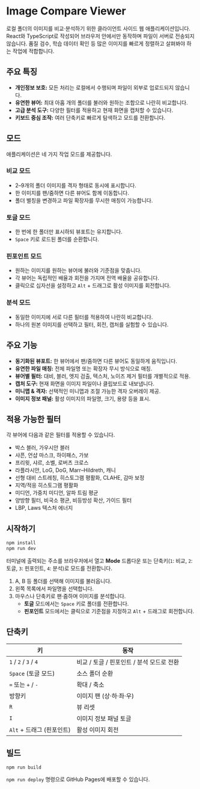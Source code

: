 # Image Compare Viewer

로컬 폴더의 이미지를 비교·분석하기 위한 클라이언트 사이드 웹 애플리케이션입니다. React와 TypeScript로 작성되어 브라우저 안에서만 동작하며 파일이 서버로 전송되지 않습니다. 품질 검수, 학습 데이터 확인 등 많은 이미지를 빠르게 정렬하고 살펴봐야 하는 작업에 적합합니다.

## 주요 특징
- **개인정보 보호:** 모든 처리는 로컬에서 수행되며 파일이 외부로 업로드되지 않습니다.
- **유연한 뷰어:** 최대 아홉 개의 폴더를 불러와 원하는 조합으로 나란히 비교합니다.
- **고급 분석 도구:** 다양한 필터를 적용하고 현재 화면을 캡처할 수 있습니다.
- **키보드 중심 조작:** 여러 단축키로 빠르게 탐색하고 모드를 전환합니다.

## 모드
애플리케이션은 네 가지 작업 모드를 제공합니다.

### 비교 모드
- 2–9개의 폴더 이미지를 격자 형태로 동시에 표시합니다.
- 한 이미지를 팬/줌하면 다른 뷰어도 함께 이동합니다.
- 폴더 별칭을 변경하고 파일 확장자를 무시한 매칭이 가능합니다.

### 토글 모드
- 한 번에 한 폴더만 표시하되 뷰포트는 유지합니다.
- `Space` 키로 로드된 폴더를 순환합니다.

### 핀포인트 모드
- 원하는 이미지를 원하는 뷰어에 불러와 기준점을 맞춥니다.
- 각 뷰어는 독립적인 배율과 회전을 가지며 전역 배율을 공유합니다.
- 클릭으로 십자선을 설정하고 `Alt` + 드래그로 활성 이미지를 회전합니다.

### 분석 모드
- 동일한 이미지에 서로 다른 필터를 적용하여 나란히 비교합니다.
- 하나의 원본 이미지를 선택하고 필터, 회전, 캡처를 실험할 수 있습니다.

## 주요 기능
- **동기화된 뷰포트:** 한 뷰어에서 팬/줌하면 다른 뷰어도 동일하게 움직입니다.
- **유연한 파일 매칭:** 전체 파일명 또는 확장자 무시 방식으로 매칭.
- **뷰어별 필터:** 대비, 블러, 엣지 검출, 텍스처, 노이즈 제거 필터를 개별적으로 적용.
- **캡처 도구:** 현재 화면을 이미지 파일이나 클립보드로 내보냅니다.
- **미니맵 & 격자:** 선택적인 미니맵과 조절 가능한 격자 오버레이 제공.
- **이미지 정보 패널:** 활성 이미지의 파일명, 크기, 용량 등을 표시.

## 적용 가능한 필터
각 뷰어에 다음과 같은 필터를 적용할 수 있습니다.

- 박스 블러, 가우시안 블러
- 샤픈, 언샵 마스크, 하이패스, 가보
- 프리윗, 샤르, 소벨, 로버츠 크로스
- 라플라시안, LoG, DoG, Marr–Hildreth, 캐니
- 선형 대비 스트레칭, 히스토그램 평활화, CLAHE, 감마 보정
- 지역/적응 히스토그램 평활화
- 미디언, 가중치 미디언, 알파 트림 평균
- 양방향 필터, 비국소 평균, 비등방성 확산, 가이드 필터
- LBP, Laws 텍스처 에너지

## 시작하기
```bash
npm install
npm run dev
```

터미널에 출력되는 주소를 브라우저에서 열고 **Mode** 드롭다운 또는 단축키(`1`: 비교, `2`: 토글, `3`: 핀포인트, `4`: 분석)로 모드를 전환합니다.

1. A, B 등 폴더를 선택해 이미지를 불러옵니다.  
2. 왼쪽 목록에서 파일명을 선택합니다.  
3. 마우스나 단축키로 팬·줌하며 이미지를 분석합니다.  
   - **토글** 모드에서는 `Space` 키로 폴더를 전환합니다.  
   - **핀포인트** 모드에서는 클릭으로 기준점을 지정하고 `Alt` + 드래그로 회전합니다.

## 단축키

| 키                         | 동작                                   |
| -------------------------- | -------------------------------------- |
| `1` / `2` / `3` / `4`      | 비교 / 토글 / 핀포인트 / 분석 모드로 전환 |
| `Space` (토글 모드)       | 소스 폴더 순환                         |
| `=` 또는 `+` / `-`        | 확대 / 축소                           |
| 방향키                     | 이미지 팬 (상·하·좌·우)                |
| `R`                        | 뷰 리셋                                |
| `I`                        | 이미지 정보 패널 토글                  |
| `Alt` + 드래그 (핀포인트) | 활성 이미지 회전                       |

## 빌드

```bash
npm run build
```

`npm run deploy` 명령으로 GitHub Pages에 배포할 수 있습니다.
